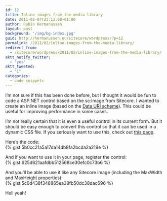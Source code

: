 ```yaml
---
id: 12
title: Inline images from the media library
date: 2011-02-07T23:13:08+01:00
author: Robin Hermanussen
layout: post
background: '/img/bg-index.jpg'
guid: http://hermanussen.eu/sitecore/wordpress/?p=12
permalink: /2011/02/inline-images-from-the-media-library/
redirect_from:
  - /sitecore/wordpress/2011/02/inline-images-from-the-media-library/
aktt_notify_twitter:
  - 'yes'
aktt_tweeted:
  - "1"
categories:
  - code snippets
---
```

I&#8217;m not sure if this has been done before, but I thought it would be fun to code a ASP.NET control based on the sc:Image from Sitecore. I wanted to create an inline image (based on the <a title="Data URI scheme on Wikipedia" href="http://en.wikipedia.org/wiki/Data_URI_scheme">Data URI scheme</a>). This could be useful for improving performance in some cases.

I&#8217;m not really certain that it is even a useful control in its current form. But it should be easy enough to convert this control so that it can be used in a dynamic CSS file. If you seriously want to use this, check out <a title="Inline Images with Data URLs" href="http://www.websiteoptimization.com/speed/tweak/inline-images/">this page</a>.

Here&#8217;s the code:  
{% gist 5b0cc21a5a17da14db8fa2bcda2a219e %}

And if you want to use it in your page, register the control:  
{% gist 625d621aafdbb512568ce30efc0c73b6 %}

And you&#8217;ll be able to use it like any Sitecore image (including the MaxWidth and MaxHeight properties):  
{% gist 5c6d438f348865ea38fb50dc38dac696 %}

Hell yeah!